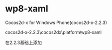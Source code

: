 wp8-xaml
========

Cocos2d-x for Windows Phone(cocos2d-x-2.2.3)

cocos2d-x-2.2.3\cocos2dx\platform\wp8-xaml

在2.2.3基础上添加
